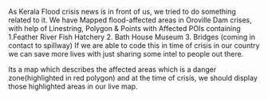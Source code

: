 As Kerala Flood crisis news is in front of us, we tried to do something related to it. 
We have Mapped flood-affected areas in Oroville Dam crises, with help of Linestring, Polygon & Points with Affected POIs containing 
1.Feather River Fish Hatchery
2. Bath House Museum
3. Bridges (coming in contact to spillway)
If we are able to code this in time of crisis in our country we can save more lives with just sharing some intel to people out there.


Its a map which describes the affected areas which is a danger zone(highlighted in red polygon) and at the time of crisis, we should display those highlighted areas in our live map.
